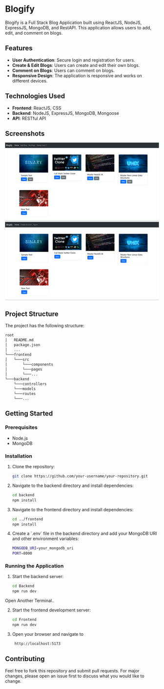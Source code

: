 # Blogify

Blogify is a Full Stack Blog Application built using ReactJS, NodeJS, ExpressJS, MongoDB, and RestAPI. This application allows users to add, edit, and comment on blogs.

## Features

- **User Authentication**: Secure login and registration for users.
- **Create & Edit Blogs**: Users can create and edit their own blogs.
- **Comment on Blogs**: Users can comment on blogs.
- **Responsive Design**: The application is responsive and works on different devices.

## Technologies Used

- **Frontend**: ReactJS, CSS
- **Backend**: NodeJS, ExpressJS, MongoDB, Mongoose
- **API**: RESTful API


## Screenshots
![Screenshot of Todo-React-App](./images/image1.png)
![Screenshot of Todo-React-App](./images/image2.png)


## Project Structure

The project has the following structure:

    root
    │   README.md
    │   package.json
    │   ...
    └───frontend
    │   └───src
    │       └───components
    │       └───pages
    │       └───...
    └───backend
        └───controllers
        └───models
        └───routes
        └───...

## Getting Started

### Prerequisites

- Node.js
- MongoDB

### Installation

1. Clone the repository:
    ```sh
    git clone https://github.com/your-username/your-repository.git

2. Navigate to the backend directory and install dependencies:
    ```sh
    cd backend
    npm install

3. Navigate to the frontend directory and install dependencies:
    ```sh
    cd ../frontend
    npm install


4. Create a \`.env\` file in the backend directory and add your MongoDB URI and other environment variables:
    ```sh
    MONGODB_URI=your_mongodb_uri
    PORT=8000

### Running the Application

1. Start the backend server:
    ```sh
    cd Backend
    npm run dev

Open Another Terminal..

2. Start the frontend development server:
    ```sh
    cd Frontend
    npm run dev

3. Open your browser and navigate to
    ```sh
     http://localhost:5173


## Contributing

Feel free to fork this repository and submit pull requests. For major changes, please open an issue first to discuss what you would like to change.
